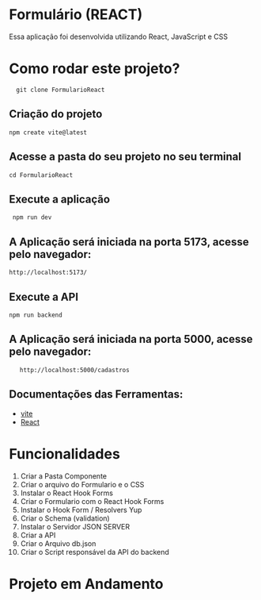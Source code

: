 # Formulário (REACT)

Essa aplicação foi desenvolvida utilizando React, JavaScript e CSS

# Como rodar este projeto?
      git clone FormularioReact

 ## Criação do projeto
    npm create vite@latest

 ## Acesse a pasta do seu projeto no seu terminal
    cd FormularioReact

  ## Execute a aplicação
     npm run dev  

## A Aplicação será iniciada na porta  5173, acesse pelo navegador:
    http://localhost:5173/ 


## Execute a API 

    npm run backend

## A Aplicação será iniciada na porta  5000, acesse pelo navegador:
       http://localhost:5000/cadastros

 ## Documentações das Ferramentas:

- [vite](https://vitejs.dev/)
- [React](https://react.dev/)

# Funcionalidades 
1. Criar a Pasta Componente
1. Criar o arquivo do Formulario e o CSS
1. Instalar o React Hook Forms
1. Criar o Formulario com o React Hook Forms
1. Instalar o Hook Form / Resolvers Yup
1. Criar o Schema (validation)
1. Instalar o Servidor JSON SERVER
1. Criar a API
1. Criar o Arquivo db.json
1. Criar o Script responsável da API do backend


# Projeto em Andamento



